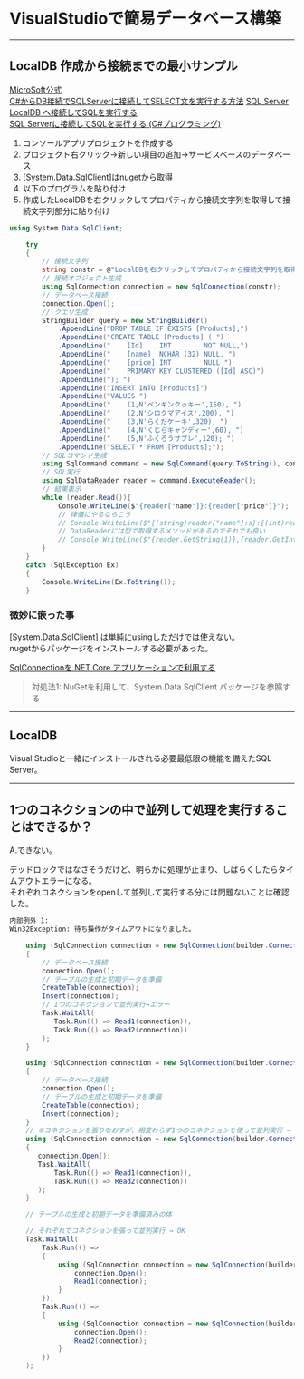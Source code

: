 # VisualStudioで簡易データベース構築

---

## LocalDB 作成から接続までの最小サンプル

[MicroSoft公式](https://docs.microsoft.com/ja-jp/visualstudio/data-tools/create-a-sql-database-by-using-a-designer?view=vs-2022)  
[C#からDB接続でSQLServerに接続してSELECT文を実行する方法](https://rainbow-engine.com/csharp-dbconnection-sqlserver/)
[SQL Server LocalDB へ接続してSQLを実行する](https://www.ipentec.com/document/csharp-sql-server-localdb-connect-exec-sql)  
[SQL Serverに接続してSQLを実行する (C#プログラミング)](https://www.ipentec.com/document/csharp-sql-server-connect-exec-sql)  

1. コンソールアプリプロジェクトを作成する  
2. プロジェクト右クリック→新しい項目の追加→サービスベースのデータベース  
3. [System.Data.SqlClient]はnugetから取得  
4. 以下のプログラムを貼り付け  
5. 作成したLocalDBを右クリックしてプロパティから接続文字列を取得して接続文字列部分に貼り付け  

``` C#
using System.Data.SqlClient;

    try
    {
        // 接続文字列
        string constr = @"LocalDBを右クリックしてプロパティから接続文字列を取得して貼り付け";
        // 接続オブジェクト生成
        using SqlConnection connection = new SqlConnection(constr);
        // データベース接続
        connection.Open();
        // クエリ生成
        StringBuilder query = new StringBuilder()
            .AppendLine("DROP TABLE IF EXISTS [Products];")
            .AppendLine("CREATE TABLE [Products] ( ")
            .AppendLine("    [Id]    INT        NOT NULL,")
            .AppendLine("    [name]  NCHAR (32) NULL, ")
            .AppendLine("    [price] INT        NULL ")
            .AppendLine("    PRIMARY KEY CLUSTERED ([Id] ASC)")
            .AppendLine("); ")
            .AppendLine("INSERT INTO [Products]")
            .AppendLine("VALUES ")
            .AppendLine("    (1,N'ペンギンクッキー',150), ")
            .AppendLine("    (2,N'シロクマアイス',200), ")
            .AppendLine("    (3,N'らくだケーキ',320), ")
            .AppendLine("    (4,N'くじらキャンディー',60), ")
            .AppendLine("    (5,N'ふくろうサブレ',120); ")
            .AppendLine("SELECT * FROM [Products];");
        // SQLコマンド生成
        using SqlCommand command = new SqlCommand(query.ToString(), connection);
        // SQL実行
        using SqlDataReader reader = command.ExecuteReader();
        // 結果表示
        while (reader.Read()){
            Console.WriteLine($"{reader["name"]}:{reader["price"]}");
            // 律儀にやるならこう
            // Console.WriteLine($"{(string)reader["name"]:s}:{(int)reader["price"]:d}");
            // DataReaderには型で取得するメソッドがあるのでそれでも良い
            // Console.WriteLine($"{reader.GetString(1)},{reader.GetInt32(2)}");
        }
    }
    catch (SqlException Ex)
    {
        Console.WriteLine(Ex.ToString());
    }
```

### 微妙に嵌った事

[System.Data.SqlClient] は単純にusingしただけでは使えない。  
nugetからパッケージをインストールする必要があった。  

[SqlConnectionを.NET Core アプリケーションで利用する](https://www.ipentec.com/document/csharp-using-sqlconnection-in-dot-net-core-application)  
>対処法1: NuGetを利用して、System.Data.SqlClient パッケージを参照する  

---

## LocalDB

Visual Studioと一緒にインストールされる必要最低限の機能を備えたSQL Server。

---

## 1つのコネクションの中で並列して処理を実行することはできるか？

A.できない。  

デッドロックではなさそうだけど、明らかに処理が止まり、しばらくしたらタイムアウトエラーになる。  
それぞれコネクションをopenして並列して実行する分には問題ないことは確認した。  

``` txt : エラー内容
内部例外 1:
Win32Exception: 待ち操作がタイムアウトになりました。
```

``` C# : NG①
    using (SqlConnection connection = new SqlConnection(builder.ConnectionString))
    {
        // データベース接続
        connection.Open();
        // テーブルの生成と初期データを準備
        CreateTable(connection);
        Insert(connection);
        // 1つのコネクションで並列実行→エラー
        Task.WaitAll(
           Task.Run(() => Read1(connection)),
           Task.Run(() => Read2(connection))
        );
    }
```

``` C# : NG②
    using (SqlConnection connection = new SqlConnection(builder.ConnectionString))
    {
        // データベース接続
        connection.Open();
        // テーブルの生成と初期データを準備
        CreateTable(connection);
        Insert(connection);
    }
    // ②コネクションを張りなおすが、相変わらず1つのコネクションを使って並列実行 → エラー
    using (SqlConnection connection = new SqlConnection(builder.ConnectionString))
    {
       connection.Open();
       Task.WaitAll(
           Task.Run(() => Read1(connection)),
           Task.Run(() => Read2(connection))
       );
    }
```

``` C# : OK
    // テーブルの生成と初期データを準備済みの体

    // それぞれでコネクションを張って並列実行 → OK
    Task.WaitAll(
        Task.Run(() =>
        {
            using (SqlConnection connection = new SqlConnection(builder.ConnectionString)){
                connection.Open();
                Read1(connection);
            }
        }),
        Task.Run(() =>
        {
            using (SqlConnection connection = new SqlConnection(builder.ConnectionString)){
                connection.Open();
                Read2(connection);
            }
        })
    );
```
